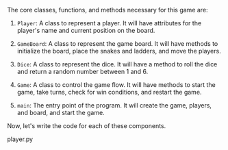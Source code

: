 The core classes, functions, and methods necessary for this game are:

1. `Player`: A class to represent a player. It will have attributes for the player's name and current position on the board.

2. `GameBoard`: A class to represent the game board. It will have methods to initialize the board, place the snakes and ladders, and move the players.

3. `Dice`: A class to represent the dice. It will have a method to roll the dice and return a random number between 1 and 6.

4. `Game`: A class to control the game flow. It will have methods to start the game, take turns, check for win conditions, and restart the game.

5. `main`: The entry point of the program. It will create the game, players, and board, and start the game.

Now, let's write the code for each of these components.

player.py
